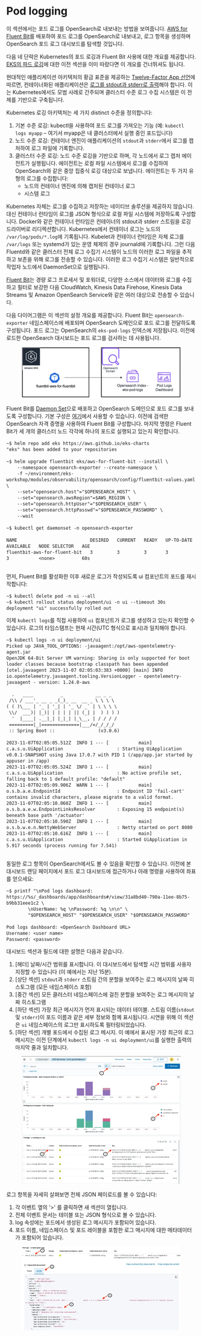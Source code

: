 # Pod logging

이 섹션에서는 포드 로그를 OpenSearch로 내보내는 방법을 보여줍니다. [AWS for Fluent Bit](https://github.com/aws/aws-for-fluent-bit)를 배포하여 포드 로그를 OpenSearch로 내보내고, 로그 항목을 생성하며 OpenSearch 포드 로그 대시보드를 탐색할 것입니다.

다음 네 단락은 Kubernetes의 포드 로깅과 Fluent Bit 사용에 대한 개요를 제공합니다. [EKS의 파드 로깅](https://www.eksworkshop.com/docs/observability/logging/pod-logging/)에 대한 이전 섹션을 이미 따랐다면 이 개요를 건너뛰셔도 됩니다.

현대적인 애플리케이션 아키텍처의 황금 표준을 제공하는 [Twelve-Factor App 선언](https://12factor.net/)에 따르면, 컨테이너화된 애플리케이션은 [로그를 stdout과 stderr로 출력](https://12factor.net/logs)해야 합니다. 이는 Kubernetes에서도 모범 사례로 간주되며 클러스터 수준 로그 수집 시스템은 이 전제를 기반으로 구축됩니다.

Kubernetes 로깅 아키텍처는 세 가지 distinct 수준을 정의합니다:

1. 기본 수준 로깅: kubectl을 사용하여 포드 로그를 가져오는 기능 (예: `kubectl logs myapp` – 여기서 myapp은 내 클러스터에서 실행 중인 포드입니다)
2. 노드 수준 로깅: 컨테이너 엔진이 애플리케이션의 `stdout`과 `stderr`에서 로그를 캡처하여 로그 파일에 기록합니다.
3. 클러스터 수준 로깅: 노드 수준 로깅을 기반으로 하며, 각 노드에서 로그 캡처 에이전트가 실행됩니다. 에이전트는 로컬 파일 시스템에서 로그를 수집하여 OpenSearch와 같은 중앙 집중식 로깅 대상으로 보냅니다. 에이전트는 두 가지 유형의 로그를 수집합니다:
   * 노드의 컨테이너 엔진에 의해 캡처된 컨테이너 로그
   * 시스템 로그

Kubernetes 자체는 로그를 수집하고 저장하는 네이티브 솔루션을 제공하지 않습니다. 대신 컨테이너 런타임이 로그를 JSON 형식으로 로컬 파일 시스템에 저장하도록 구성합니다. Docker와 같은 컨테이너 런타임은 컨테이너의 stdout과 stderr 스트림을 로깅 드라이버로 리디렉션합니다. Kubernetes에서 컨테이너 로그는 노드의 `/var/log/pods/*.log`에 기록됩니다. Kubelet과 컨테이너 런타임은 자체 로그를 `/var/logs` 또는 systemd가 있는 운영 체제의 경우 journald에 기록합니다. 그런 다음 Fluentd와 같은 클러스터 전체 로그 수집기 시스템이 노드의 이러한 로그 파일을 추적하고 보존을 위해 로그를 전송할 수 있습니다. 이러한 로그 수집기 시스템은 일반적으로 작업자 노드에서 DaemonSet으로 실행됩니다.

[Fluent Bit](https://fluentbit.io/)는 경량 로그 프로세서 및 포워더로, 다양한 소스에서 데이터와 로그를 수집하고 필터로 보강한 다음 CloudWatch, Kinesis Data Firehose, Kinesis Data Streams 및 Amazon OpenSearch Service와 같은 여러 대상으로 전송할 수 있습니다.

다음 다이어그램은 이 섹션의 설정 개요를 제공합니다. Fluent Bit는 `opensearch-exporter` 네임스페이스에 배포되며 OpenSearch 도메인으로 포드 로그를 전달하도록 구성됩니다. 포드 로그는 OpenSearch의 `eks-pod-logs` 인덱스에 저장됩니다. 이전에 로드한 OpenSearch 대시보드는 포드 로그를 검사하는 데 사용됩니다.

<figure><img src="../../.gitbook/assets/image (22) (1).png" alt=""><figcaption></figcaption></figure>

Fluent Bit를 [Daemon Set](https://kubernetes.io/docs/concepts/workloads/controllers/daemonset/)으로 배포하고 OpenSearch 도메인으로 포드 로그를 보내도록 구성합니다. 기본 구성은 [여기](https://github.com/aws-samples/eks-workshop-v2/tree/stable/manifests/modules/observability/opensearch/config/fluentbit-values.yaml)에서 사용할 수 있습니다. 이전에 검색한 OpenSearch 자격 증명을 사용하여 Fluent Bit를 구성합니다. 마지막 명령은 Fluent Bit가 세 개의 클러스터 노드 각각에 하나의 포드로 실행되고 있는지 확인합니다.

```
~$ helm repo add eks https://aws.github.io/eks-charts
"eks" has been added to your repositories

~$ helm upgrade fluentbit eks/aws-for-fluent-bit --install \
    --namespace opensearch-exporter --create-namespace \
    -f ~/environment/eks-workshop/modules/observability/opensearch/config/fluentbit-values.yaml \
    --set="opensearch.host"="$OPENSEARCH_HOST" \
    --set="opensearch.awsRegion"=$AWS_REGION \
    --set="opensearch.httpUser"="$OPENSEARCH_USER" \
    --set="opensearch.httpPasswd"="$OPENSEARCH_PASSWORD" \
    --wait
 
~$ kubectl get daemonset -n opensearch-exporter
 
NAME                           DESIRED   CURRENT   READY   UP-TO-DATE   AVAILABLE   NODE SELECTOR   AGE
fluentbit-aws-for-fluent-bit   3         3         3       3            3           <none>          60s
 
```

먼저, Fluent Bit를 활성화한 이후 새로운 로그가 작성되도록 ui 컴포넌트의 포드를 재시작합니다:

```
~$ kubectl delete pod -n ui --all
~$ kubectl rollout status deployment/ui -n ui --timeout 30s
deployment "ui" successfully rolled out
```

이제 `kubectl logs`를 직접 사용하여 `ui` 컴포넌트가 로그를 생성하고 있는지 확인할 수 있습니다. 로그의 타임스탬프는 현재 시간(UTC 형식으로 표시)과 일치해야 합니다.

```
~$ kubectl logs -n ui deployment/ui
Picked up JAVA_TOOL_OPTIONS: -javaagent:/opt/aws-opentelemetry-agent.jar
OpenJDK 64-Bit Server VM warning: Sharing is only supported for boot loader classes because bootstrap classpath has been appended
[otel.javaagent 2023-11-07 02:05:03:383 +0000] [main] INFO io.opentelemetry.javaagent.tooling.VersionLogger - opentelemetry-javaagent - version: 1.24.0-aws
 
  .   ____          _            __ _ _
 /\\ / ___'_ __ _ _(_)_ __  __ _ \ \ \ \
( ( )\___ | '_ | '_| | '_ \/ _` | \ \ \ \
 \\/  ___)| |_)| | | | | || (_| |  ) ) ) )
  '  |____| .__|_| |_|_| |_\__, | / / / /
 =========|_|==============|___/=/_/_/_/
 :: Spring Boot ::                (v3.0.6)
 
2023-11-07T02:05:05.512Z  INFO 1 --- [           main] c.a.s.u.UiApplication                    : Starting UiApplication v0.0.1-SNAPSHOT using Java 17.0.7 with PID 1 (/app/app.jar started by appuser in /app)
2023-11-07T02:05:05.524Z  INFO 1 --- [           main] c.a.s.u.UiApplication                    : No active profile set, falling back to 1 default profile: "default"
2023-11-07T02:05:09.906Z  WARN 1 --- [           main] o.s.b.a.e.EndpointId                     : Endpoint ID 'fail-cart' contains invalid characters, please migrate to a valid format.
2023-11-07T02:05:10.060Z  INFO 1 --- [           main] o.s.b.a.e.w.EndpointLinksResolver        : Exposing 15 endpoint(s) beneath base path '/actuator'
2023-11-07T02:05:10.590Z  INFO 1 --- [           main] o.s.b.w.e.n.NettyWebServer               : Netty started on port 8080
2023-11-07T02:05:10.616Z  INFO 1 --- [           main] c.a.s.u.UiApplication                    : Started UiApplication in 5.917 seconds (process running for 7.541)
 
```



동일한 로그 항목이 OpenSearch에서도 볼 수 있음을 확인할 수 있습니다. 이전에 본 대시보드 랜딩 페이지에서 포드 로그 대시보드에 접근하거나 아래 명령을 사용하여 좌표를 얻으세요:

```
~$ printf "\nPod logs dashboard: https://%s/_dashboards/app/dashboards#/view/31a8bd40-790a-11ee-8b75-b9bb31eee1c2 \
        \nUserName: %q \nPassword: %q \n\n" \
        "$OPENSEARCH_HOST" "$OPENSEARCH_USER" "$OPENSEARCH_PASSWORD"
 
Pod logs dashboard: <OpenSearch Dashboard URL>
Username: <user name>
Password: <password>
```



대시보드 섹션과 필드에 대한 설명은 다음과 같습니다.

1. \[헤더] 날짜/시간 범위를 표시합니다. 이 대시보드에서 탐색할 시간 범위를 사용자 지정할 수 있습니다 (이 예에서는 지난 15분).
2. \[상단 섹션] `stdout`과 `stderr` 스트림 간의 분할을 보여주는 로그 메시지의 날짜 히스토그램 (모든 네임스페이스 포함)
3. \[중간 섹션] 모든 클러스터 네임스페이스에 걸친 분할을 보여주는 로그 메시지의 날짜 히스토그램
4. \[하단 섹션] 가장 최근 메시지가 먼저 표시되는 데이터 테이블. 스트림 이름(`stdout` 및 `stderr`)이 포드 이름과 같은 세부 정보와 함께 표시됩니다. 시연을 위해 이 섹션은 `ui` 네임스페이스의 로그만 표시하도록 필터링되었습니다.
5. \[하단 섹션] 개별 포드에서 수집된 로그 메시지. 이 예에서 표시된 가장 최근의 로그 메시지는 이전 단계에서 `kubectl logs -n ui deployment/ui`를 실행한 출력의 마지막 줄과 일치합니다.

<figure><img src="../../.gitbook/assets/image (23) (1).png" alt=""><figcaption></figcaption></figure>

로그 항목을 자세히 살펴보면 전체 JSON 페이로드를 볼 수 있습니다:

1. 각 이벤트 옆의 '>' 를 클릭하면 새 섹션이 열립니다.
2. 전체 이벤트 문서는 테이블 또는 JSON 형식으로 볼 수 있습니다.
3. log 속성에는 포드에서 생성된 로그 메시지가 포함되어 있습니다.
4. 포드 이름, 네임스페이스 및 포드 레이블을 포함한 로그 메시지에 대한 메타데이터가 포함되어 있습니다.

<figure><img src="../../.gitbook/assets/image (24) (1).png" alt=""><figcaption></figcaption></figure>


